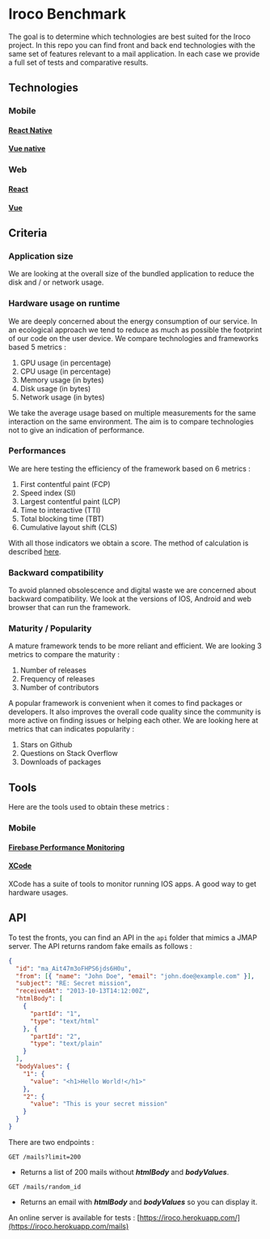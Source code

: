 # Iroco Benchmark

The goal is to determine which technologies are best suited for the Iroco project.
In this repo you can find front and back end technologies with the same set of features relevant to a mail application. 
In each case we provide a full set of tests and comparative results.

## Technologies

### Mobile

#### [React Native](https://reactnative.dev/)

#### [Vue native](https://vue-native.io/)

### Web

#### [React](https://reactjs.org/)

#### [Vue](https://vuejs.org/)

## Criteria

### Application size

We are looking at the overall size of the bundled application to reduce the disk and / or network usage.

### Hardware usage on runtime

We are deeply concerned about the energy consumption of our service.
In an ecological approach we tend to reduce as much as possible the footprint of our code on the user device.
We compare technologies and frameworks based 5 metrics :

1. GPU usage (in percentage)
2. CPU usage (in percentage)
3. Memory usage (in bytes)
4. Disk usage (in bytes)
5. Network usage (in bytes)

We take the average usage based on multiple measurements for the same interaction on the same environment.
The aim is to compare technologies not to give an indication of performance.

### Performances

We are here testing the efficiency of the framework based on 6 metrics :

1. First contentful paint (FCP)
2. Speed index (SI)
3. Largest contentful paint (LCP)
4. Time to interactive (TTI)
5. Total blocking time (TBT)
6. Cumulative layout shift (CLS)

With all those indicators we obtain a score.
The method of calculation is described [here](https://googlechrome.github.io/lighthouse/scorecalc/).

### Backward compatibility

To avoid planned obsolescence and digital waste we are concerned about backward compatibility.
We look at the versions of IOS, Android and web browser that can run the framework.

### Maturity / Popularity

A mature framework tends to be more reliant and efficient.
We are looking 3 metrics to compare the maturity :

1. Number of releases
2. Frequency of releases
3. Number of contributors

A popular framework is convenient when it comes to find packages or developers.
It also improves the overall code quality since the community is more active on finding issues or helping each other.
We are looking here at metrics that can indicates popularity :

1. Stars on Github
2. Questions on Stack Overflow
3. Downloads of packages

## Tools

Here are the tools used to obtain these metrics :

### Mobile

#### [Firebase Performance Monitoring](https://firebase.google.com/products/performance)

#### [XCode](https://help.apple.com/instruments/mac/current/#/dev7b09c84f5)

XCode has a suite of tools to monitor running IOS apps. A good way to get hardware usages. 


## API

To test the fronts, you can find an API in the ```api``` folder that mimics a JMAP server.
The API returns random fake emails as follows :

```json
{
  "id": "ma_Ait47m3oFHPS6jds6H0u",
  "from": [{ "name": "John Doe", "email": "john.doe@example.com" }],
  "subject": "RE: Secret mission",
  "receivedAt": "2013-10-13T14:12:00Z",
  "htmlBody": [
    {
      "partId": "1",
      "type": "text/html"
    }, {
      "partId": "2",
      "type": "text/plain"
    }
  ],
  "bodyValues": {
    "1": {
      "value": "<h1>Hello World!</h1>"
    },
    "2": {
      "value": "This is your secret mission"
    }
  }
}
```

There are two endpoints :

``GET /mails?limit=200``

- Returns a list of 200 mails without ***htmlBody*** and ***bodyValues***.

``GET /mails/random_id``

- Returns an email with ***htmlBody*** and ***bodyValues*** so you can display it.

An online server is available for tests : [https://iroco.herokuapp.com/](https://iroco.herokuapp.com/mails)
